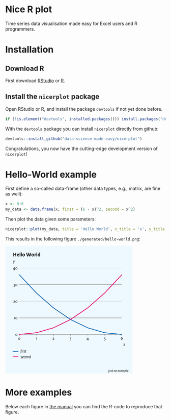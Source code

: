 # Nice R plot
Time series data visualisation made easy for Excel users and R programmers.

# Installation
## Download R
First download [RStudio](https://www.rstudio.com) or [R](https://cran.r-project.org/).

## Install the `nicerplot` package
Open RStudio or R, and install the package `devtools` if not yet done before.
``` R
if (!is.element("devtools", installed.packages())) install.packages("devtools", repos = "http://cran.us.r-project.org")
```

With the `devtools` package you can install `nicerplot` directly from github:
``` R
devtools::install_github("data-science-made-easy/nicerplot")
```

Congratulations, you now have the cutting-edge development version of `nicerplot`!

# Hello-World example
First define a so-called data-frame (other data types, e.g., matrix, are fine as well):
``` R
x <- 0:6
my_data <- data.frame(x, first = (6 - x)^2, second = x^2)
```

Then plot the data given some parameters:
``` R
nicerplot::plot(my_data, title = 'Hello World', x_title = 'x', y_title = 'y', footnote = "just an example")
```

This results in the following figure `./generated/hello-world.png`:

<img src="./inst/extdata/examples/png/Hello-World.png" width = 400>

# More examples
Below each figure in [the manual](https://htmlpreview.github.io/?https://github.com/data-science-made-easy/nicerplot/blob/master/inst/extdata/nicerplot-manual.html) you can find the R-code to reproduce that figure.

